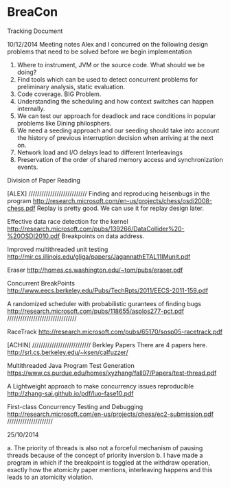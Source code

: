 BreaCon
=======

Tracking Document

10/12/2014
Meeting notes
Alex and I concurred on the following design problems that need to be solved before we begin implementation

1. Where to instrument, JVM or the source code. What should we be doing?
2. Find tools which can be used to detect concurrent problems for preliminary analysis, static evaluation.
3. Code coverage. BIG Problem.
4. Understanding the scheduling and how context switches can happen internally.
5. We can test our approach for deadlock and race conditions in popular problems like Dining philosphers.
6. We need a seeding approach and our seeding should take into account the history of previous interruption decision when arriving at the next on.
7. Network load and I/O delays lead to different Interleavings
8. Preservation of the order of shared memory access and synchronization events.

Division of Paper Reading

[ALEX]
///////////////////////////
Finding and reproducing heisenbugs in the program
http://research.microsoft.com/en-us/projects/chess/osdi2008-chess.pdf
Replay is pretty good. We can use it for replay design later.

Effective data race detection for the kernel
http://research.microsoft.com/pubs/139266/DataCollider%20-%20OSDI2010.pdf
Breakpoints on data address. 

Improved multithreaded unit testing
http://mir.cs.illinois.edu/gliga/papers/JagannathETAL11IMunit.pdf

Eraser
http://homes.cs.washington.edu/~tom/pubs/eraser.pdf

Concurrent BreakPoints
http://www.eecs.berkeley.edu/Pubs/TechRpts/2011/EECS-2011-159.pdf

A randomized scheduler with probabilistic gurantees of finding bugs
http://research.microsoft.com/pubs/118655/asplos277-pct.pdf
////////////////////////////////

RaceTrack
http://research.microsoft.com/pubs/65170/sosp05-racetrack.pdf


[ACHIN]
///////////////////////////
Berkley Papers
There are 4 papers here.
http://srl.cs.berkeley.edu/~ksen/calfuzzer/

Multithreaded Java Program Test Generation
https://www.cs.purdue.edu/homes/xyzhang/fall07/Papers/test-thread.pdf

A Lightweight approach to make concurrency issues reproducible
http://zhang-sai.github.io/pdf/luo-fase10.pdf

First-class Concurrency Testing and Debugging
http://research.microsoft.com/en-us/projects/chess/ec2-submission.pdf
/////////////////////

25/10/2014

a. The priority of threads is also not a forceful mechanism of pausing threads because of the concept of priority inversion
b. I have made a program in which if the breakpoint is toggled at the withdraw operation, exactly how the atomicity paper mentions, interleaving happens and this leads to an atomicity violation.



